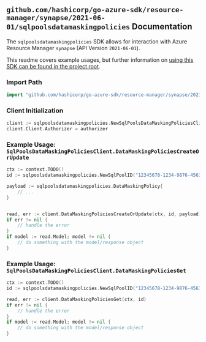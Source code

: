 
## `github.com/hashicorp/go-azure-sdk/resource-manager/synapse/2021-06-01/sqlpoolsdatamaskingpolicies` Documentation

The `sqlpoolsdatamaskingpolicies` SDK allows for interaction with Azure Resource Manager `synapse` (API Version `2021-06-01`).

This readme covers example usages, but further information on [using this SDK can be found in the project root](https://github.com/hashicorp/go-azure-sdk/tree/main/docs).

### Import Path

```go
import "github.com/hashicorp/go-azure-sdk/resource-manager/synapse/2021-06-01/sqlpoolsdatamaskingpolicies"
```


### Client Initialization

```go
client := sqlpoolsdatamaskingpolicies.NewSqlPoolsDataMaskingPoliciesClientWithBaseURI("https://management.azure.com")
client.Client.Authorizer = authorizer
```


### Example Usage: `SqlPoolsDataMaskingPoliciesClient.DataMaskingPoliciesCreateOrUpdate`

```go
ctx := context.TODO()
id := sqlpoolsdatamaskingpolicies.NewSqlPoolID("12345678-1234-9876-4563-123456789012", "example-resource-group", "workspaceValue", "sqlPoolValue")

payload := sqlpoolsdatamaskingpolicies.DataMaskingPolicy{
	// ...
}


read, err := client.DataMaskingPoliciesCreateOrUpdate(ctx, id, payload)
if err != nil {
	// handle the error
}
if model := read.Model; model != nil {
	// do something with the model/response object
}
```


### Example Usage: `SqlPoolsDataMaskingPoliciesClient.DataMaskingPoliciesGet`

```go
ctx := context.TODO()
id := sqlpoolsdatamaskingpolicies.NewSqlPoolID("12345678-1234-9876-4563-123456789012", "example-resource-group", "workspaceValue", "sqlPoolValue")

read, err := client.DataMaskingPoliciesGet(ctx, id)
if err != nil {
	// handle the error
}
if model := read.Model; model != nil {
	// do something with the model/response object
}
```
